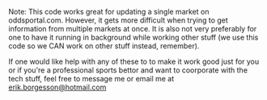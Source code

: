 Note: This code works great for updating a single market on oddsportal.com. However, it gets more difficult when trying to get information from multiple markets 
at once. It is also not very preferably for one to have it running in background while working other stuff (we use this code so we CAN work on other stuff instead, remember). 

If one would like help with any of these to to make it work good just for you or if you're a professional sports bettor and want to coorporate with the tech
stuff, feel free to message me or email me at erik.borgesson@hotmail.com
